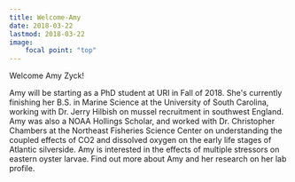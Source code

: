 ```yaml
---
title: Welcome-Amy
date: 2018-03-22
lastmod: 2018-03-22
image:
    focal point: "top"
---
```


Welcome Amy Zyck!
<!--more-->

Amy will be starting as a PhD student at URI in Fall of 2018.  She's currently finishing her B.S. in Marine Science at the University of South Carolina, working with Dr. Jerry Hilbish on mussel recruitment in southwest England. Amy was also a NOAA Hollings Scholar, and worked with Dr. Christopher Chambers at the Northeast Fisheries Science Center on understanding the coupled effects of CO2 and dissolved oxygen on the early life stages of Atlantic silverside.  Amy is interested in the effects of multiple stressors on eastern oyster larvae.  Find out more about Amy and her research on her lab profile.  